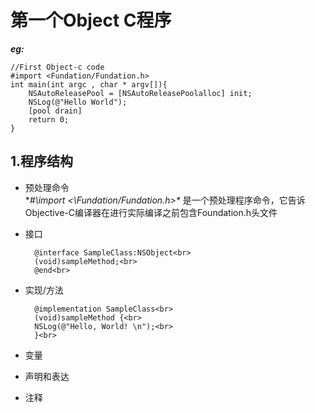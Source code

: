 # 第一个Object C程序  
***eg:***<br>
	
	//First Object-c code
	#import <Fundation/Fundation.h>
	int main(int argc , char * argv[]){
		NSAutoReleasePool = [NSAutoReleasePoolalloc] init;
		NSLog(@"Hello World");
		[pool drain]
		return 0;
	}
		
## 1.程序结构<br>
- 预处理命令<br>
		**\#\import \<\Fundation/Fundation.h\>\** 是一个预处理程序命令，它告诉Objective-C编译器在进行实际编译之前包含Foundation.h头文件<br>
- 接口<br>
	
		@interface SampleClass:NSObject<br>
		(void)sampleMethod;<br>
		@end<br>
		
- 实现/方法<br>
	
		@implementation SampleClass<br>
		(void)sampleMethod {<br>
		NSLog(@"Hello, World! \n");<br>
		}<br>
				
- 变量<br>


- 声明和表达<br>


- 注释<br>

